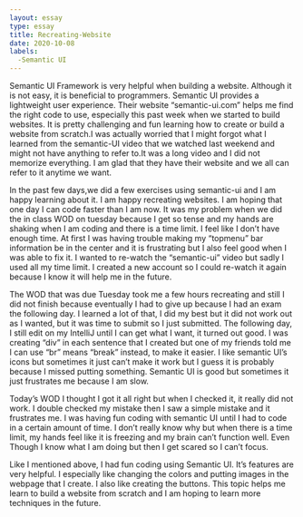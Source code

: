 ```yaml
---
layout: essay
type: essay
title: Recreating-Website
date: 2020-10-08
labels:
  -Semantic UI
---
```


Semantic UI Framework is very helpful when building a website. Although it is not easy, it is beneficial to programmers. Semantic UI provides a lightweight user experience. Their website “semantic-ui.com” helps me find the right code to use, especially this past week when we started to build websites. It is pretty challenging and fun learning how to create or build a website from scratch.I was actually worried that I might forgot what I learned from the semantic-UI video that we watched last weekend and might not have anything to refer to.It was a long video and I did not memorize everything.  I am glad that they have their website and we  all can refer to it anytime we want. 

In the past few days,we did a few exercises using semantic-ui and I am happy learning about it. I am happy recreating websites. I am hoping that one day I can code faster than I am now. It was my problem when we did the in class WOD on tuesday because I get so tense and my hands are shaking when I am coding and there is a time limit. I feel like I don’t have enough time. At first I was having trouble making my “topmenu” bar information be in the center and it is frustrating but I also feel good when I was able to fix it. I wanted to re-watch the “semantic-ui” video but sadly I used all my time limit. I created a new account so I could re-watch it again because I know it will help me in the future. 

The WOD that was due Tuesday took me a few hours recreating and still I did not finish because eventually I had to give up because I had an exam the following day. I learned a lot of that, I did my best  but it did not work out as I wanted, but it was time to submit so I just submitted. The following day, I still edit on my IntelliJ until I can get what I want,  it turned out good. I was creating “div” in each sentence that I created but one of my friends told me I can use “br” means “break” instead, to make it easier. I like semantic UI’s icons but sometimes it just can’t make it work but I guess it is probably because I missed putting something. Semantic UI is good but sometimes it just frustrates me because I am slow. 

Today’s WOD I thought I got it all right but when I checked it, it really did not work. I double checked my mistake then I saw a simple mistake and it frustrates me. I was having fun coding with semantic UI until I had to code in a certain amount of time. I don’t really know why but when there is a time limit, my hands feel like it is freezing and my brain can’t function well. Even Though I know what I am doing but then I get scared so I can’t focus. 

Like I mentioned above, I had fun coding using Semantic UI. It’s features are very helpful. I especially like changing the colors and putting images in the webpage that I create. I also like creating the buttons. This topic helps me learn to build a website from scratch and I am hoping to learn more techniques in the future. 


